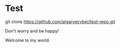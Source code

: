 # Test

git clone https://github.com/algarvecyber/test-repo.git

Don't worry and be happy!

Welcome to my world.
